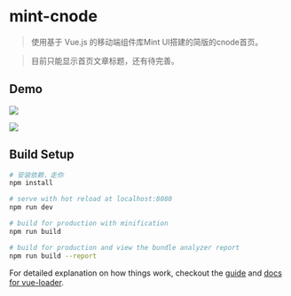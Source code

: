# mint-cnode

> 使用基于 Vue.js 的移动端组件库Mint UI搭建的简版的cnode首页。

> 目前只能显示首页文章标题，还有待完善。

## Demo
![](https://ws1.sinaimg.cn/large/66101050ly1fdc6z7a36jj20hh0j1q3w)

![](https://ws1.sinaimg.cn/large/66101050ly1fdc6ztdxbhj20fa0jjwfb)

## Build Setup

``` bash
# 安装依赖，走你
npm install

# serve with hot reload at localhost:8080
npm run dev

# build for production with minification
npm run build

# build for production and view the bundle analyzer report
npm run build --report
```

For detailed explanation on how things work, checkout the [guide](http://vuejs-templates.github.io/webpack/) and [docs for vue-loader](http://vuejs.github.io/vue-loader).
